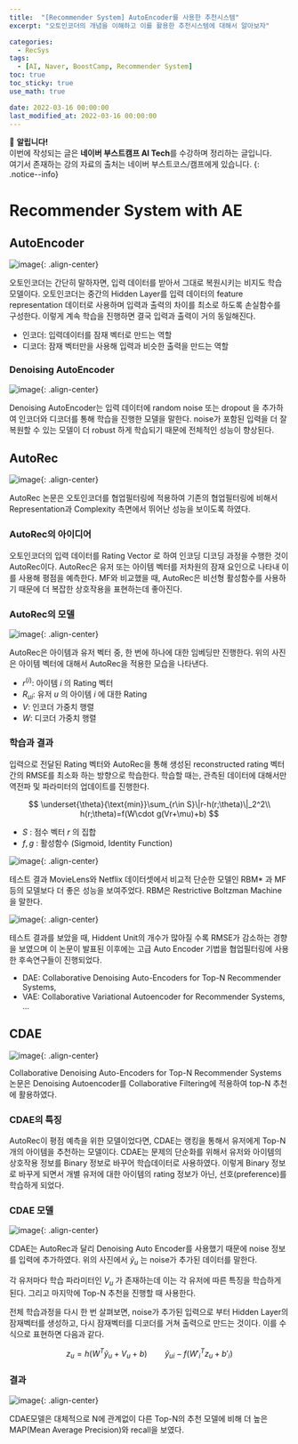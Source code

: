 ```yaml
---
title:  "[Recommender System] AutoEncoder를 사용한 추천시스템"
excerpt: "오토인코더의 개념을 이해하고 이를 활용한 추천시스템에 대해서 알아보자"

categories:
  - RecSys
tags:
  - [AI, Naver, BoostCamp, Recommender System]
toc: true
toc_sticky: true
use_math: true

date: 2022-03-16 00:00:00
last_modified_at: 2022-03-16 00:00:00
---
```

📌 **알립니다!**<br>
이번에 작성되는 글은 **네이버 부스트캠프 AI Tech**를 수강하며 정리하는 글입니다.<br>
여기서 존재하는 강의 자료의 출처는 네이버 부스트코스/캠프에게 있습니다.
{: .notice--info}

# Recommender System with AE

## AutoEncoder

![image](https://user-images.githubusercontent.com/91870042/158577816-8d514bc1-50c5-49c9-a8c7-488ee7e8470d.png){: .align-center}

오토인코더는 간단히 말하자면, 입력 데이터를 받아서 그대로 복원시키는 비지도 학습 모델이다. 오토인코더는 중간의 Hidden Layer를 입력 데이터의 feature representation 데이터로 사용하며 입력과 출력의 차이를 최소로 하도록 손실함수를 구성한다. 이렇게 계속 학습을 진행하면 결국 입력과 출력이 거의 동일해진다.

- 인코더: 입력데이터를 잠재 벡터로 만드는 역할
- 디코더: 잠재 벡터만을 사용해 입력과 비슷한 출력을 만드는 역할

### Denoising AutoEncoder

![image](https://user-images.githubusercontent.com/91870042/158577918-9ea2c1b5-9e02-4b9a-8b5c-0c0c6a4e9be3.png){: .align-center}

Denoising AutoEncoder는 입력 데이터에 random noise 또는 dropout 을 추가하여 인코더와 디코더를 통해 학습을 진행한 모델을 말한다. noise가 포함된 입력을 더 잘 복원할 수 있는 모델이 더 robust 하게 학습되기 때문에 전체적인 성능이 향상된다.

## AutoRec

![image](https://user-images.githubusercontent.com/91870042/158578012-9e80a56a-65ad-4dc4-a25e-686653707327.png){: .align-center}

AutoRec 논문은 오토인코더를 협업필터링에 적용하여 기존의 협업필터링에 비해서 Representation과 Complexity 측면에서 뛰어난 성능을 보이도록 하였다.

### AutoRec의 아이디어

오토인코더의 입력 데이터를 Rating Vector 로 하여 인코딩 디코딩 과정을 수행한 것이 AutoRec이다. AutoRec은 유저 또는 아이템 벡터를 저차원의 잠재 요인으로 나타내 이를 사용해 평점을 예측한다. MF와 비교했을 때, AutoRec은 비선형 활성함수를 사용하기 때문에 더 복잡한 상호작용을 표현하는데 좋아진다.

### AutoRec의 모델

![image](https://user-images.githubusercontent.com/91870042/158579956-4ecb085c-446e-4647-b410-625538faf851.png){: .align-center}

AutoRec은 아이템과 유저 벡터 중, 한 번에 하나에 대한 임베딩만 진행한다. 위의 사진은 아이템 벡터에 대해서 AutoRec을 적용한 모습을 나타낸다.

- $r^{(i)}:$ 아이템 $i$ 의 Rating 벡터
- $R_{ui}:$ 유저 $u$ 의 아이템 $i$ 에 대한 Rating
- $V:$ 인코더 가중치 행렬
- $W:$ 디코더 가중치 행렬

### 학습과 결과

입력으로 전달된 Rating 벡터와 AutoRec을 통해 생성된 reconstructed rating 벡터간의 RMSE를 최소화 하는 방향으로 학습한다. 학습할 때는, 관측된 데이터에 대해서만 역전파 및 파라미터의 업데이트를 진행한다.

$$ \underset{\theta}{\text{min}}\sum_{r\in S}\|r-h(r;\theta)\|_2^2\\
h(r;\theta)=f(W\cdot g(Vr+\mu)+b) $$

- $S$ : 점수 벡터 $r$ 의 집합
- $f, g$ : 활성함수 (Sigmoid, Identity Function)

![image](https://user-images.githubusercontent.com/91870042/158581152-31c2a110-e3ea-4f21-b753-c78fc886b12d.png){: .align-center}

테스트 결과 MovieLens와 Netflix 데이터셋에서 비교적 단순한 모델인 RBM* 과 MF 등의 모델보다 더 좋은 성능을 보여주었다. RBM은 Restrictive Boltzman Machine 을 말한다.

![image](https://user-images.githubusercontent.com/91870042/158581270-e668c0a2-fa7a-44f4-8dad-d94300416101.png){: .align-center}

테스트 결과를 보았을 때, Hiddent Unit의 개수가 많아질 수록 RMSE가 감소하는 경향을 보였으며 이 논문이 발표된 이후에는 고급 Auto Encoder 기법을 협업필터링에 사용한 후속연구들이 진행되었다.

- DAE: Collaborative Denoising Auto-Encoders for Top-N Recommender Systems,
- VAE: Collaborative Variational Autoencoder for Recommender Systems, ...

## CDAE

![image](https://user-images.githubusercontent.com/91870042/158581733-f39504a5-d353-4cb9-a730-d0031b89f269.png){: .align-center}

Collaborative Denoising Auto-Encoders for Top-N Recommender Systems 논문은 Denoising Autoencoder를 Collaborative Filtering에 적용하여 top-N 추천에 활용하였다.

### CDAE의 특징

AutoRec이 평점 예측을 위한 모델이었다면, CDAE는 랭킹을 통해서 유저에게 Top-N 개의 아이템을 추천하는 모델이다. CDAE는 문제의 단순화를 위해서 유저와 아이템의 상호작용 정보를 Binary 정보로 바꾸어 학습데이터로 사용하였다. 이렇게 Binary 정보로 바꾸게 되면서 개별 유저에 대한 아이템의 rating 정보가 아닌, 선호(preference)를 학습하게 되었다.

### CDAE 모델

![image](https://user-images.githubusercontent.com/91870042/158582160-0f45617f-06c6-4a4c-b49c-85ff6e1797c3.png){: .align-center}

CDAE는 AutoRec과 달리 Denoising Auto Encoder를 사용했기 때문에 noise 정보를 입력에 추가하였다. 위의 사진에서 $\tilde{y}_{u}$ 는 noise가 추가된 데이터를 말한다.

각 유저마다 학습 파라미터인 $V_u$ 가 존재하는데 이는 각 유저에 따른 특징을 학습하게 된다. 그리고 마지막에 Top-N 추천을 진행할 때 사용한다.

전체 학습과정을 다시 한 번 살펴보면, noise가 추가된 입력으로 부터 Hidden Layer의 잠재벡터를 생성하고, 다시 잠재벡터를 디코더를 거쳐 출력으로 만드는 것이다. 이를 수식으로 표현하면 다음과 같다.

$$ z_u=h(W^T\tilde{y}_u+V_u+b)\qquad\hat{y}_{ui}-f({W'}_i^Tz_u+b'_i) $$

### 결과

![image](https://user-images.githubusercontent.com/91870042/158583419-adeeee55-049a-4c68-bb07-2c5aa6561236.png){: .align-center}

CDAE모델은 대체적으로 N에 관계없이 다른 Top-N의 추천 모델에 비해 더 높은 MAP(Mean Average Precision)와 recall을 보였다.
